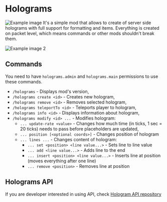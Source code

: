 # Holograms
![Example image](https://i.imgur.com/g4Gff7D.png)
It's a simple mod that allows to create of server side holograms with full support for formatting and items.
Everything is created on packet level, which means commands or other mods shouldn't break them.

![Example image 2](https://i.imgur.com/7VacPE7.gif)

## Commands
You need to have `holograms.admin` and `holograms.main` permissions to use these commands.

* `/holograms` - Displays mod's version,
* `/holograms create <id>` - Creates new hologram,
* `/holograms remove <id>` - Removes selected hologram,
* `/holograms teleportTo <id>` - Teleports player to hologram,
* `/holograms info <id>` - Displays information about hologram,
* `/holograms modify <id> ...` - Modifies hologram:
  * `... update-rate <value>` - Changes how much time (in ticks, 1 sec = 20 ticks) needs to pass before placeholders are updated,
  * `... position [<optional coords>]` - Changes position of hologram
  * `... lines ...` - Changes content of hologram:
    * `... set <position> <line value...>` - Sets line to line value
    * `... add <line value...>` - Adds line to the end
    * `... insert <position> <line value...>` - Inserts line at position (moves everything after one line)
    * `... remove <position>` - Removes line at position


## Holograms API
If you are developer interested in using API, check [Hologram API repository](https://github.com/Patbox/HologramAPI)